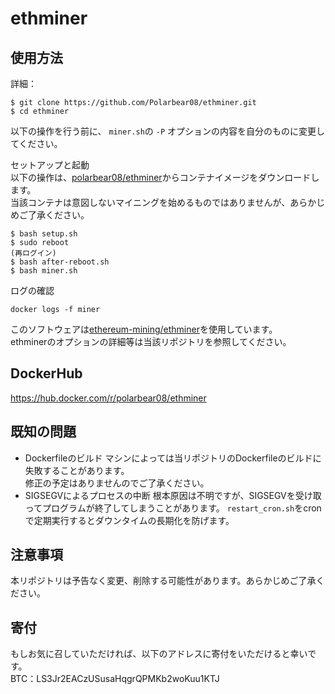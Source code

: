 # ethminer

## 使用方法
詳細：

```
$ git clone https://github.com/Polarbear08/ethminer.git
$ cd ethminer
```

以下の操作を行う前に、 `miner.sh`の `-P` オプションの内容を自分のものに変更してください。

セットアップと起動  
以下の操作は、[polarbear08/ethminer](https://hub.docker.com/r/polarbear08/ethminer)からコンテナイメージをダウンロードします。  
当該コンテナは意図しないマイニングを始めるものではありませんが、あらかじめご了承ください。

```
$ bash setup.sh
$ sudo reboot
(再ログイン)
$ bash after-reboot.sh
$ bash miner.sh
```

ログの確認

```
docker logs -f miner
```

このソフトウェアは[ethereum-mining/ethminer](https://github.com/ethereum-mining/ethminer)を使用しています。  
ethminerのオプションの詳細等は当該リポジトリを参照してください。

## DockerHub
https://hub.docker.com/r/polarbear08/ethminer

## 既知の問題

- Dockerfileのビルド 
マシンによっては当リポジトリのDockerfileのビルドに失敗することがあります。  
修正の予定はありませんのでご了承ください。
- SIGSEGVによるプロセスの中断
根本原因は不明ですが、SIGSEGVを受け取ってプログラムが終了してしまうことがあります。
`restart_cron.sh`をcronで定期実行するとダウンタイムの長期化を防げます。

## 注意事項
本リポジトリは予告なく変更、削除する可能性があります。あらかじめご了承ください。

## 寄付
もしお気に召していただければ、以下のアドレスに寄付をいただけると幸いです。  
BTC：LS3Jr2EACzUSusaHqgrQPMKb2woKuu1KTJ